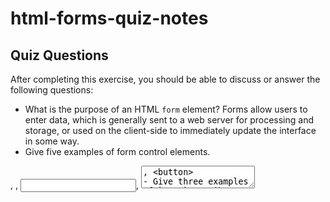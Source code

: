 # html-forms-quiz-notes

## Quiz Questions

After completing this exercise, you should be able to discuss or answer the following questions:

- What is the purpose of an HTML `form` element?
  Forms allow users to enter data, which is generally sent to a web server for processing and storage, or used on the client-side to immediately update the interface in some way.
- Give five examples of form control elements.
<form>, <label>, <input>, <textarea>, <button>
- Give three examples of `type` attribute values for HTML `<input>` elements.
  text, email, msg.
- Is an HTML `<input>` element a block element or an inline element?
  Inline.

## Notes

All student notes should be written here.

How to write `Code Examples` in markdown

for JS:

```javascript
const data = 'Howdy';
```

for HTML:

```html
<div>
  <p>This is text content</p>
</div>
```

for CSS:

```css
div {
  width: 100%;
}
```
